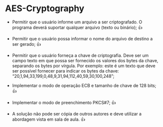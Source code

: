 # AES-Cryptography

- Permitir que o usuário informe um arquivo a ser criptografado. O programa deverá suportar qualquer arquivo (texto ou binário); 👍

- Permitir que o usuário possa informar o nome do arquivo de destino a ser gerado; 👍

- Permitir que o usuário forneça a chave de criptografia. Deve ser um campo texto em que possa ser fornecido os valores dos bytes da chave, separando os bytes por  vírgula. Por exemplo: este é um texto que deve ser possível fornecer para indicar os bytes da chave: “20,1,94,33,199,0,48,9,31,94,112,40,59,30,100,248”;
 
- Implementar o modo de operação ECB e tamanho de chave de 128 bits; 👍
  
- Implementar o modo de preenchimento PKCS#7; 👍
  
- A solução não pode ser cópia de outros autores e deve utilizar a abordagem vista em sala de aula. 👍
